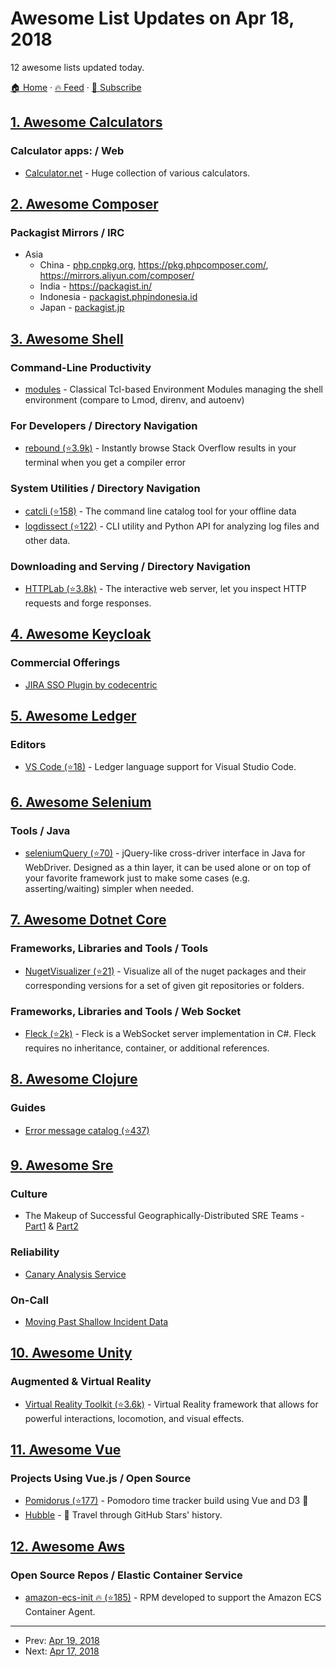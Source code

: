 # Awesome List Updates on Apr 18, 2018

12 awesome lists updated today.

[🏠 Home](/README.md) · [🔥 Feed](https://test.trackawesomelist.com/feed.xml) · [📮 Subscribe](https://trackawesomelist.us17.list-manage.com/subscribe?u=d2f0117aa829c83a63ec63c2f&id=36a103854c)



## [1. Awesome Calculators](/content/xxczaki/awesome-calculators/README.md)

### Calculator apps: / Web

*   [Calculator.net](http://www.calculator.net/) - Huge collection of various calculators.

## [2. Awesome Composer](/content/jakoch/awesome-composer/README.md)

### Packagist Mirrors / IRC

*   Asia
    *   China - [php.cnpkg.org](https://php.cnpkg.org), <https://pkg.phpcomposer.com/>, <https://mirrors.aliyun.com/composer/>
    *   India - <https://packagist.in/>
    *   Indonesia - [packagist.phpindonesia.id](https://packagist.phpindonesia.id)
    *   Japan - [packagist.jp](https://packagist.jp)

## [3. Awesome Shell](/content/alebcay/awesome-shell/README.md)

### Command-Line Productivity

*   [modules](http://modules.sourceforge.net/) - Classical Tcl-based Environment Modules managing the shell environment (compare to Lmod, direnv, and autoenv)

### For Developers / Directory Navigation

*   [rebound (⭐3.9k)](https://github.com/shobrook/rebound) - Instantly browse Stack Overflow results in your terminal when you get a compiler error

### System Utilities / Directory Navigation

*   [catcli (⭐158)](https://github.com/deadc0de6/catcli) -  The command line catalog tool for your offline data
*   [logdissect (⭐122)](https://github.com/dogoncouch/logdissect) - CLI utility and Python API for analyzing log files and other data.

### Downloading and Serving / Directory Navigation

*   [HTTPLab (⭐3.8k)](https://github.com/gchaincl/httplab) - The interactive web server, let you inspect HTTP requests and forge responses.

## [4. Awesome Keycloak](/content/thomasdarimont/awesome-keycloak/README.md)

### Commercial Offerings

*   [JIRA SSO Plugin by codecentric](https://marketplace.atlassian.com/plugins/de.codecentric.atlassian.oidc.jira-oidc-plugin/server/overview)

## [5. Awesome Ledger](/content/sfischer13/awesome-ledger/README.md)

### Editors

*   [VS Code (⭐18)](https://github.com/mariosangiorgio/vscode-ledger) - Ledger language support for Visual Studio Code.

## [6. Awesome Selenium](/content/christian-bromann/awesome-selenium/README.md)

### Tools / Java

*   [seleniumQuery (⭐70)](https://github.com/seleniumQuery/seleniumQuery) - jQuery-like cross-driver interface in Java for WebDriver. Designed as a thin layer, it can be used alone or on top of your favorite framework just to make some cases (e.g. asserting/waiting) simpler when needed.

## [7. Awesome Dotnet Core](/content/thangchung/awesome-dotnet-core/README.md)

### Frameworks, Libraries and Tools / Tools

*   [NugetVisualizer (⭐21)](https://github.com/sepharg/NugetVisualizer) - Visualize all of the nuget packages and their corresponding versions for a set of given git repositories or folders.

### Frameworks, Libraries and Tools / Web Socket

*   [Fleck (⭐2k)](https://github.com/statianzo/Fleck) - Fleck is a WebSocket server implementation in C#. Fleck requires no inheritance, container, or additional references.

## [8. Awesome Clojure](/content/razum2um/awesome-clojure/README.md)

### Guides

*   [Error message catalog (⭐437)](https://github.com/yogthos/clojure-error-message-catalog)

## [9. Awesome Sre](/content/dastergon/awesome-sre/README.md)

### Culture

*   The Makeup of Successful Geographically-Distributed SRE Teams - [Part1](https://engineering.linkedin.com/blog/2018/03/the-makeup-of-successful-geographically-distributed-sre-teams--p) & [Part2](https://engineering.linkedin.com/blog/2018/03/the-makeup-of-successful-geographically-distributed-sre-teams--p0)

### Reliability

*   [Canary Analysis Service](https://queue.acm.org/detail.cfm?id=3194655)

### On-Call

*   [Moving Past Shallow Incident Data](http://www.adaptivecapacitylabs.com/blog/2018/03/23/moving-past-shallow-incident-data/)

## [10. Awesome Unity](/content/RyanNielson/awesome-unity/README.md)

### Augmented & Virtual Reality

*   [Virtual Reality Toolkit (⭐3.6k)](http://github.com/thestonefox/vrtk) - Virtual Reality framework that allows for powerful interactions, locomotion, and visual effects.

## [11. Awesome Vue](/content/vuejs/awesome-vue/README.md)

### Projects Using Vue.js / Open Source

*   [Pomidorus (⭐177)](https://github.com/tatyshev/pomidorus) - Pomodoro time tracker build using Vue and D3 🍅
*   [Hubble](https://hubble.js.org) - :telescope: Travel through GitHub Stars' history.

## [12. Awesome Aws](/content/donnemartin/awesome-aws/README.md)

### Open Source Repos / Elastic Container Service

*   [amazon-ecs-init :fire: (⭐185)](https://github.com/aws/amazon-ecs-init) - RPM developed to support the Amazon ECS Container Agent.

---

- Prev: [Apr 19, 2018](/content/2018/04/19/README.md)
- Next: [Apr 17, 2018](/content/2018/04/17/README.md)